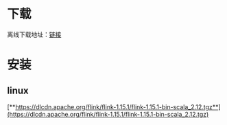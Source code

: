 # 下载
离线下载地址：[链接](https://flink.apache.org/downloads.html)
# 安装
## linux
[**https://dlcdn.apache.org/flink/flink-1.15.1/flink-1.15.1-bin-scala_2.12.tgz**](https://dlcdn.apache.org/flink/flink-1.15.1/flink-1.15.1-bin-scala_2.12.tgz)